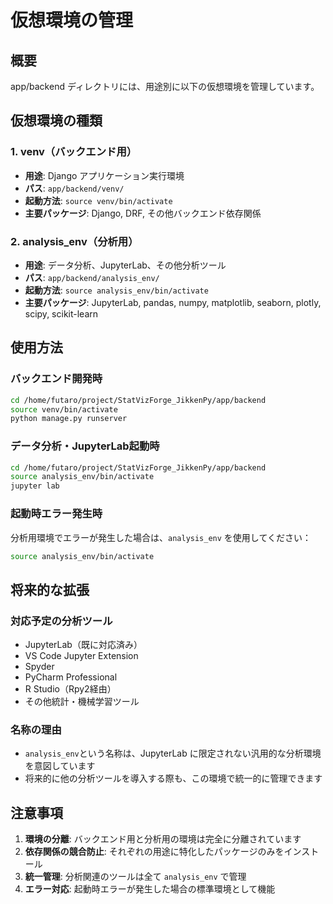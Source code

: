 # 仮想環境の管理

## 概要
app/backend ディレクトリには、用途別に以下の仮想環境を管理しています。

## 仮想環境の種類

### 1. venv（バックエンド用）
- **用途**: Django アプリケーション実行環境
- **パス**: `app/backend/venv/`
- **起動方法**: `source venv/bin/activate`
- **主要パッケージ**: Django, DRF, その他バックエンド依存関係

### 2. analysis_env（分析用）
- **用途**: データ分析、JupyterLab、その他分析ツール
- **パス**: `app/backend/analysis_env/`
- **起動方法**: `source analysis_env/bin/activate`
- **主要パッケージ**: JupyterLab, pandas, numpy, matplotlib, seaborn, plotly, scipy, scikit-learn

## 使用方法

### バックエンド開発時
```bash
cd /home/futaro/project/StatVizForge_JikkenPy/app/backend
source venv/bin/activate
python manage.py runserver
```

### データ分析・JupyterLab起動時
```bash
cd /home/futaro/project/StatVizForge_JikkenPy/app/backend
source analysis_env/bin/activate
jupyter lab
```

### 起動時エラー発生時
分析用環境でエラーが発生した場合は、`analysis_env` を使用してください：
```bash
source analysis_env/bin/activate
```

## 将来的な拡張

### 対応予定の分析ツール
- JupyterLab（既に対応済み）
- VS Code Jupyter Extension
- Spyder
- PyCharm Professional
- R Studio（Rpy2経由）
- その他統計・機械学習ツール

### 名称の理由
- `analysis_env`という名称は、JupyterLab に限定されない汎用的な分析環境を意図しています
- 将来的に他の分析ツールを導入する際も、この環境で統一的に管理できます

## 注意事項

1. **環境の分離**: バックエンド用と分析用の環境は完全に分離されています
2. **依存関係の競合防止**: それぞれの用途に特化したパッケージのみをインストール
3. **統一管理**: 分析関連のツールは全て `analysis_env` で管理
4. **エラー対応**: 起動時エラーが発生した場合の標準環境として機能
